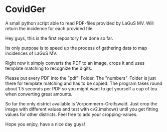 # CovidGer
A small python script able to read PDF-files provided by LaGuS MV. Will return the incidence for each provided file. 


Hey guys, this is the first repository I've done so far. 

Its only purpose is to speed up the process of gathering data to map incidences of LaGuS MV. 


Right now it simply converts the PDF to an image, crops it and uses template matching to recognize the digits. 

Please put every PDF into the "pdf"-Folder. The "numbers"-Folder is just there for template matching and has to be copied.
The program takes round about 1.5 seconds per PDF so you might want to get yourself a cup of tea when converting great amounts.

So far the only district available is Vorpommern-Greifswald. Just crop the image with different values and test with cv2.imshow() until you get fitting values for other districts. Feel free to add your cropping-values. 

Hope you enjoy, have a nice day guys!
